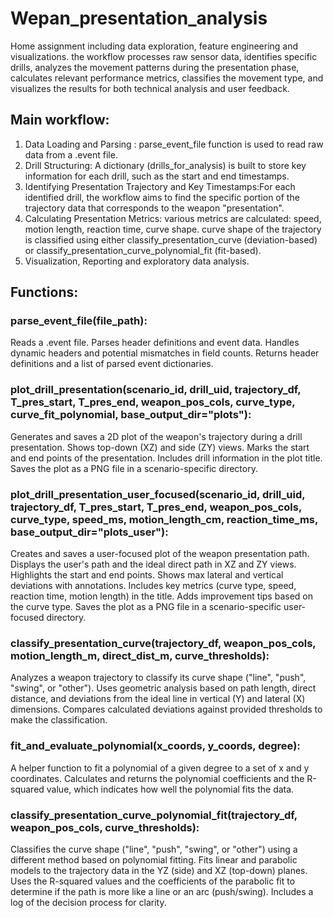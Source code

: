# Wepan_presentation_analysis
Home assignment including data exploration, feature engineering and visualizations.
the workflow processes raw sensor data, identifies specific drills, analyzes the movement patterns during the presentation phase, calculates relevant performance metrics, classifies the movement type, and visualizes the results for both technical analysis and user feedback.
## Main workflow:
1. Data Loading and Parsing : parse_event_file function is used to read raw data from a .event file.
2. Drill Structuring: A dictionary (drills_for_analysis) is built to store key information for each drill, such as the start and end timestamps.
3. Identifying Presentation Trajectory and Key Timestamps:For each identified drill, the workflow aims to find the specific portion of the trajectory data  that corresponds to the weapon "presentation".
4. Calculating Presentation Metrics:  various metrics are calculated: speed, motion length, reaction time, curve shape.
    curve shape of the trajectory is classified using either classify_presentation_curve (deviation-based) or classify_presentation_curve_polynomial_fit (fit-based).
5. Visualization, Reporting and exploratory data analysis.
   
## Functions:
### parse_event_file(file_path):
Reads a .event file.
Parses header definitions and event data.
Handles dynamic headers and potential mismatches in field counts.
Returns header definitions and a list of parsed event dictionaries.

### plot_drill_presentation(scenario_id, drill_uid, trajectory_df, T_pres_start, T_pres_end, weapon_pos_cols, curve_type, curve_fit_polynomial, base_output_dir="plots"):
Generates and saves a 2D plot of the weapon's trajectory during a drill presentation.
Shows top-down (XZ) and side (ZY) views.
Marks the start and end points of the presentation.
Includes drill information in the plot title.
Saves the plot as a PNG file in a scenario-specific directory.

### plot_drill_presentation_user_focused(scenario_id, drill_uid, trajectory_df, T_pres_start, T_pres_end, weapon_pos_cols, curve_type, speed_ms, motion_length_cm, reaction_time_ms, base_output_dir="plots_user"):
Creates and saves a user-focused plot of the weapon presentation path.
Displays the user's path and the ideal direct path in XZ and ZY views.
Highlights the start and end points.
Shows max lateral and vertical deviations with annotations.
Includes key metrics (curve type, speed, reaction time, motion length) in the title.
Adds improvement tips based on the curve type.
Saves the plot as a PNG file in a scenario-specific user-focused directory.

### classify_presentation_curve(trajectory_df, weapon_pos_cols, motion_length_m, direct_dist_m, curve_thresholds):
Analyzes a weapon trajectory to classify its curve shape ("line", "push", "swing", or "other").
Uses geometric analysis based on path length, direct distance, and deviations from the ideal line in vertical (Y) and lateral (X) dimensions.
Compares calculated deviations against provided thresholds to make the classification.

### fit_and_evaluate_polynomial(x_coords, y_coords, degree):
A helper function to fit a polynomial of a given degree to a set of x and y coordinates.
Calculates and returns the polynomial coefficients and the R-squared value, which indicates how well the polynomial fits the data.

### classify_presentation_curve_polynomial_fit(trajectory_df, weapon_pos_cols, curve_thresholds):
Classifies the curve shape ("line", "push", "swing", or "other") using a different method based on polynomial fitting.
Fits linear and parabolic models to the trajectory data in the YZ (side) and XZ (top-down) planes.
Uses the R-squared values and the coefficients of the parabolic fit to determine if the path is more like a line or an arc (push/swing).
Includes a log of the decision process for clarity.
